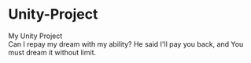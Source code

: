 # Unity-Project
My Unity Project<br>
Can I repay my dream with my ability? 
He said I'll pay you back, and You must dream it without limit.

